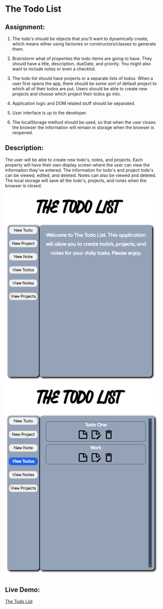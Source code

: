 # The Todo List

## Assignment: 
1. The todo's should be objects that you'll want to dynamically create, which means either using factories or 
constructors/classes to generate them.

2. Brainstorm what of properties the todo-items are going to have. They should have a title, description, dueDate, and 
priority. You might also want to include notes or even a checklist.

3. The todo list should have projects or a separate lists of todos. When a user first opens the app, there should 
be some sort of default project to which all of their todos are put. Users should be able to create new projects 
and choose which project their todos go into.

4. Application logic and DOM related stuff should be separated.

5. User interface is up to the developer. 

6. The localStorage method should be used, so that when the user closes the browser the information will remain in storage 
when the browser is reopened. 

## Description:
The user will be able to create new todo's, notes, and projects. Each property will have their own display screen where the user
can view the information they've entered. The information for todo's and project todo's can be viewed, edited, and deleted. Notes
can also be viewed and deleted. The local storage will save all the todo's, projects, and notes when the browser is closed. 

<img src='./src/images/odin-todo-list-1.PNG' />
<img src='./src/images/odin-todo-list-2.PNG' />

## Live Demo:
[The Todo List](https://ibn12.github.io/odin-todo-list/) 